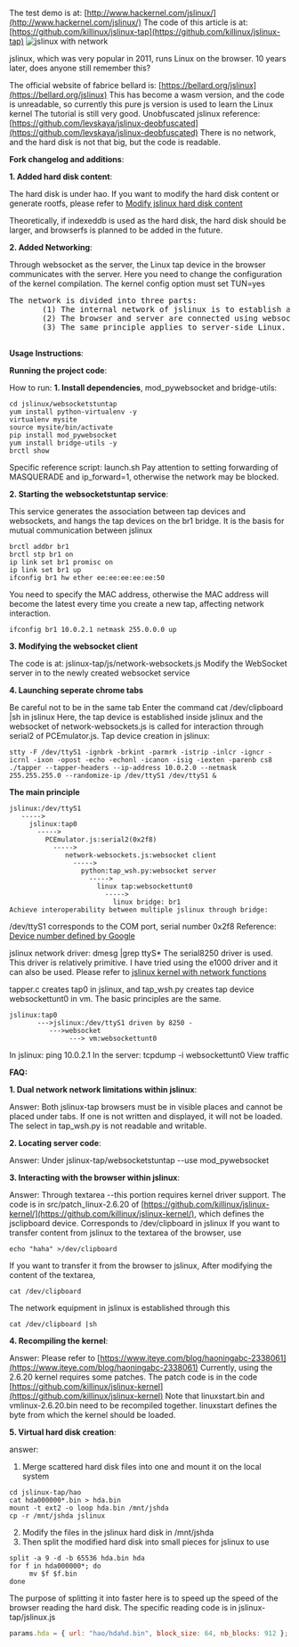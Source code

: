 The test demo is at: [http://www.hackernel.com/jslinux/](http://www.hackernel.com/jslinux/)
The code of this article is at: [https://github.com/killinux/jslinux-tap](https://github.com/killinux/jslinux-tap)
![jslinux with network](https://img-blog.csdnimg.cn/20200624031118211.png?x-oss-process=image/watermark,type_ZmFuZ3poZW5naGVpdGk,shadow_10,text_aHR0cHM6Ly9ibG9nLmNzZG4ubmV0L2xlYWZyZW5jaGxlYWY=,size_16,color_FFFFFF,t_70#pic_center)

jslinux, which was very popular in 2011, runs Linux on the browser. 10 years later, does anyone still remember this?

The official website of fabrice bellard is: [https://bellard.org/jslinux](https://bellard.org/jslinux) This has become a wasm version, and the code is unreadable, so currently this pure js version is used to learn the Linux kernel The tutorial is still very good.
Unobfuscated jslinux reference: [https://github.com/levskaya/jslinux-deobfuscated](https://github.com/levskaya/jslinux-deobfuscated)
  There is no network, and the hard disk is not that big, but the code is readable.
 
 
**Fork changelog and additions**:

**1. Added hard disk content**:
   
The hard disk is under hao. If you want to modify the hard disk content or generate rootfs, please refer to [Modify jslinux hard disk content](https://www.iteye.com/blog/haoningabc-2240076)

Theoretically, if indexeddb is used as the hard disk, the hard disk should be larger, and browserfs is planned to be added in the future.

**2. Added Networking**: 

Through websocket as the server, the Linux tap device in the browser communicates with the server. Here you need to change the configuration of the kernel compilation. The kernel config option must set TUN=yes
<pre>
The network is divided into three parts:
       (1) The internal network of jslinux is to establish a tap device and interact with the /dev/ttyS1 device. This is the part where jslinux interacts with the browser, similar to /dev/clipboard interacting with textare on the browser. The code to establish the tap device is [tap Code link](https://www.iteye.com/blog/haoningabc-2436305)
       (2) The browser and server are connected using websocket
       (3) The same principle applies to server-side Linux. A bridge is established. One end of the tap device is tied to the bridge and the other end is connected to the websocket.
  </pre>

**Usage Instructions**:

**Running the project code**:

How to run:
**1. Install dependencies**, mod_pywebsocket and bridge-utils:
```shell
cd jslinux/websocketstuntap
yum install python-virtualenv -y
virtualenv mysite
source mysite/bin/activate
pip install mod_pywebsocket
yum install bridge-utils -y
brctl show
```
Specific reference script: launch.sh
Pay attention to setting forwarding of MASQUERADE and ip_forward=1, otherwise the network may be blocked.

**2. Starting the websocketstuntap service**:

This service generates the association between tap devices and websockets, and hangs the tap devices on the br1 bridge. It is the basis for mutual communication between jslinux
```shell
brctl addbr br1
brctl stp br1 on
ip link set br1 promisc on
ip link set br1 up
ifconfig br1 hw ether ee:ee:ee:ee:ee:50
```
You need to specify the MAC address, otherwise the MAC address will become the latest every time you create a new tap, affecting network interaction.
```shell
ifconfig br1 10.0.2.1 netmask 255.0.0.0 up
```
**3. Modifying the websocket client**

The code is at: jslinux-tap/js/network-websockets.js
Modify the WebSocket server in to the newly created websocket service

**4. Launching seperate chrome tabs**

Be careful not to be in the same tab
Enter the command cat /dev/clipboard |sh in jslinux
Here, the tap device is established inside jslinux and the websocket of network-websockets.js is called for interaction through serial2 of PCEmulator.js.
Tap device creation in jslinux:
```shell
stty -F /dev/ttyS1 -ignbrk -brkint -parmrk -istrip -inlcr -igncr -icrnl -ixon -opost -echo -echonl -icanon -isig -iexten -parenb cs8
./tapper --tapper-headers --ip-address 10.0.2.0 --netmask 255.255.255.0 --randomize-ip /dev/ttyS1 /dev/ttyS1 &
```


**The main principle**

```shell
jslinux:/dev/ttyS1
   ----->
     jslinux:tap0
       ----->
         PCEmulator.js:serial2(0x2f8)
           ----->
              network-websockets.js:websocket client
                ----->
                  python:tap_wsh.py:websocket server
                    ----->
                      linux tap:websockettunt0
                        ----->
                          linux bridge: br1
Achieve interoperability between multiple jslinux through bridge:
```


/dev/ttyS1 corresponds to the COM port, serial number 0x2f8
Reference: [Device number defined by Google](https://books.google.com.hk/books?id=u7ZVYFu50hkC&pg=PA719&lpg=PA719&dq=0x2f8%20/dev/ttyS1&source=bl&ots=IZRjCKGEGa&sig=ACfU3U0DNRadlUsVJejKNXo1m_5pYm8E3Q&hl=zh-CN&sa=X&redir_esc=y&sourceid=cndr#v=onepage&q=0x2f8&f=false)

jslinux network driver:
dmesg |grep ttyS*
The serial8250 driver is used. This driver is relatively primitive. I have tried using the e1000 driver and it can also be used. Please refer to [jslinux kernel with network functions](https://www.iteye.com/blog/haoningabc-2338061)

tapper.c creates tap0 in jslinux, and tap_wsh.py creates tap device websockettunt0 in vm. The basic principles are the same.
```shell
jslinux:tap0
       --->jslinux:/dev/ttyS1 driven by 8250 -
          --->websocket
               ---> vm:websockettunt0
```

In jslinux: ping 10.0.2.1
In the server: tcpdump -i websockettunt0 View traffic


**FAQ:**

**1. Dual network network limitations within jslinux**:

Answer: Both jslinux-tap browsers must be in visible places and cannot be placed under tabs. If one is not written and displayed, it will not be loaded. The select in tap_wsh.py is not readable and writable.

**2. Locating server code**:

Answer: Under jslinux-tap/websocketstuntap --use mod_pywebsocket

**3. Interacting with the browser within jslinux**:

Answer: Through textarea --this portion requires kernel driver support.
The code is in src/patch_linux-2.6.20 of [https://github.com/killinux/jslinux-kernel/](https://github.com/killinux/jslinux-kernel/), which defines the jsclipboard device. Corresponds to /dev/clipboard in jslinux
If you want to transfer content from jslinux to the textarea of the browser, use
```shell
echo "haha" >/dev/clipboard
```
If you want to transfer it from the browser to jslinux,
After modifying the content of the textarea,
```shell
cat /dev/clipboard
```
The network equipment in jslinux is established through this
```shell
cat /dev/clipboard |sh
```
**4. Recompiling the kernel**:

Answer: Please refer to [https://www.iteye.com/blog/haoningabc-2338061](https://www.iteye.com/blog/haoningabc-2338061)
Currently, using the 2.6.20 kernel requires some patches. The patch code is in the code [https://github.com/killinux/jslinux-kernel](https://github.com/killinux/jslinux-kernel)
Note that linuxstart.bin and vmlinux-2.6.20.bin need to be recompiled together. linuxstart defines the byte from which the kernel should be loaded.

**5. Virtual hard disk creation**:

answer:
1. Merge scattered hard disk files into one and mount it on the local system
```shell
cd jslinux-tap/hao
cat hda000000*.bin > hda.bin
mount -t ext2 -o loop hda.bin /mnt/jshda
cp -r /mnt/jshda jslinux
```
2. Modify the files in the jslinux hard disk in /mnt/jshda
3. Then split the modified hard disk into small pieces for jslinux to use
```shell
split -a 9 -d -b 65536 hda.bin hda
for f in hda000000*; do
     mv $f $f.bin
done
```
The purpose of splitting it into faster here is to speed up the speed of the browser reading the hard disk.
The specific reading code is in jslinux-tap/jslinux.js
```javascript
params.hda = { url: "hao/hda%d.bin", block_size: 64, nb_blocks: 912 };
```
